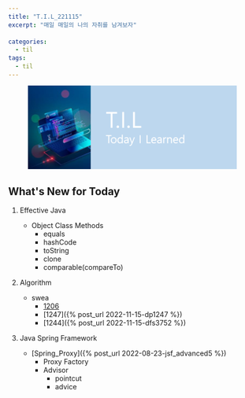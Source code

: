 ```yaml
---
title: "T.I.L_221115"
excerpt: "매일 매일의 나의 자취를 남겨보자"

categories:
  - til
tags:
  - til
---
```

<figure>
    <img src="/assets/images/til_image.png">
</figure>

## What's New for Today   

1. Effective Java
    - Object Class Methods
        - equals
        - hashCode
        - toString
        - clone
        - comparable(compareTo)

2. Algorithm
    - swea
        - [1206](https://swexpertacademy.com/main/code/problem/problemDetail.do?contestProbId=AV13zo1KAAACFAYh)
        - [1247]({% post_url 2022-11-15-dp1247 %})
        - [1244]({% post_url 2022-11-15-dfs3752 %})

3. Java Spring Framework
    - [Spring_Proxy]({% post_url 2022-08-23-jsf_advanced5 %})
        - Proxy Factory
        - Advisor
            - pointcut
            - advice

